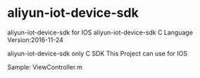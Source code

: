 # aliyun-iot-device-sdk
aliyun-iot-device-sdk for IOS
aliyun-iot-device-sdk C Language Version:2016-11-24


aliyun-iot-device-sdk only C SDK
This Project can use for IOS

Sample: ViewController.m
